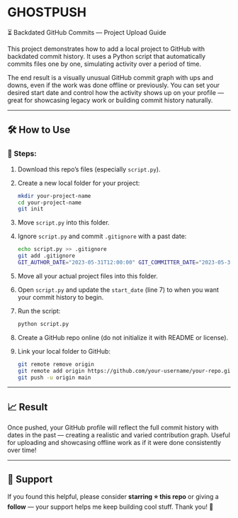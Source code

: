 # GHOSTPUSH
⏳ Backdated GitHub Commits — Project Upload Guide

This project demonstrates how to add a local project to GitHub with backdated commit history. It uses a Python script that automatically commits files one by one, simulating activity over a period of time.

The end result is a visually unusual GitHub commit graph with ups and downs, even if the work was done offline or previously. You can set your desired start date and control how the activity shows up on your profile — great for showcasing legacy work or building commit history naturally.

---

## 🛠️ How to Use

### 🔄 Steps:

1. Download this repo’s files (especially `script.py`).

2. Create a new local folder for your project:

    ```bash
    mkdir your-project-name
    cd your-project-name
    git init
    ```

3. Move `script.py` into this folder.

4. Ignore `script.py` and commit `.gitignore` with a past date:

    ```bash
    echo script.py >> .gitignore
    git add .gitignore
    GIT_AUTHOR_DATE="2023-05-31T12:00:00" GIT_COMMITTER_DATE="2023-05-31T12:00:00" git commit -m "Add .gitignore"
    ```

5. Move all your actual project files into this folder.

6. Open `script.py` and update the `start_date` (line 7) to when you want your commit history to begin.

7. Run the script:

    ```bash
    python script.py
    ```

8. Create a GitHub repo online (do not initialize it with README or license).

9. Link your local folder to GitHub:

    ```bash
    git remote remove origin
    git remote add origin https://github.com/your-username/your-repo.git
    git push -u origin main
    ```

---

## 📈 Result

Once pushed, your GitHub profile will reflect the full commit history with dates in the past — creating a realistic and varied contribution graph. Useful for uploading and showcasing offline work as if it were done consistently over time!

---

## 💫 Support

If you found this helpful, please consider **starring ⭐ this repo** or giving a **follow** — your support helps me keep building cool stuff. Thank you! 🙌
